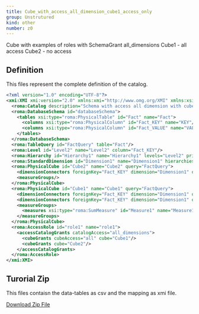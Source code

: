 ```yaml
---
title: Cube_with_access_all_dimension_cube1_access_only
group: Unstrutured
kind: other
number: z0
---
```

Cube with examples of roles with SchemaGrant all_dimensions
Cube1 - all access
Cube2 - no access



## Definition

This files represent the complete definition of the catalog.

```xml
<?xml version="1.0" encoding="UTF-8"?>
<xmi:XMI xmi:version="2.0" xmlns:xmi="http://www.omg.org/XMI" xmlns:xsi="http://www.w3.org/2001/XMLSchema-instance" xmlns:roma="https://www.daanse.org/spec/org.eclipse.daanse.rolap.mapping">
  <roma:Catalog description="Schema with access all dimension with cube1access only" name="Cube_with_access_all_dimension_cube1_access_only" cubes="Cube1 Cube2" accessRoles="role1" dbschemas="databaseSchema"/>
  <roma:DatabaseSchema id="databaseSchema">
    <tables xsi:type="roma:PhysicalTable" id="Fact" name="Fact">
      <columns xsi:type="roma:PhysicalColumn" id="Fact_KEY" name="KEY"/>
      <columns xsi:type="roma:PhysicalColumn" id="Fact_VALUE" name="VALUE" type="Integer"/>
    </tables>
  </roma:DatabaseSchema>
  <roma:TableQuery id="FactQuery" table="Fact"/>
  <roma:Level id="Level2" name="Level2" column="Fact_KEY"/>
  <roma:Hierarchy id="Hierarchy1" name="Hierarchy1" levels="Level2" primaryKey="Fact_KEY" query="FactQuery"/>
  <roma:StandardDimension id="Dimension1" name="Dimension1" hierarchies="Hierarchy1"/>
  <roma:PhysicalCube id="Cube2" name="Cube2" query="FactQuery">
    <dimensionConnectors foreignKey="Fact_KEY" dimension="Dimension1" overrideDimensionName="Dimension1"/>
    <measureGroups/>
  </roma:PhysicalCube>
  <roma:PhysicalCube id="Cube1" name="Cube1" query="FactQuery">
    <dimensionConnectors foreignKey="Fact_KEY" dimension="Dimension1" overrideDimensionName="Dimension1"/>
    <dimensionConnectors foreignKey="Fact_KEY" dimension="Dimension1" overrideDimensionName="Dimension2"/>
    <measureGroups>
      <measures xsi:type="roma:SumMeasure" id="Measure1" name="Measure1" column="Fact_VALUE"/>
    </measureGroups>
  </roma:PhysicalCube>
  <roma:AccessRole id="role1" name="role1">
    <accessCatalogGrants catalogAccess="all_dimensions">
      <cubeGrants cubeAccess="all" cube="Cube1"/>
      <cubeGrants cube="Cube2"/>
    </accessCatalogGrants>
  </roma:AccessRole>
</xmi:XMI>

```



## Turorial Zip
This files contaisn the data-tables as csv and the mapping as xmi file.

<a href="./zip/tutorial.accesscubegrand.zip" download>Download Zip File</a>
